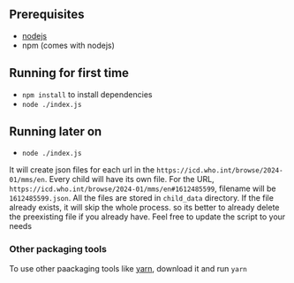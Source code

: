## Prerequisites
- [nodejs](https://nodejs.org/en/download)
- npm (comes with nodejs)


## Running for first time

- `npm install` to install dependencies
- `node ./index.js`

## Running later on
- `node ./index.js`

It will create json files for each url in the `https://icd.who.int/browse/2024-01/mms/en`. Every child will have its own file. For the URL, `https://icd.who.int/browse/2024-01/mms/en#1612485599`, filename will be `1612485599.json`. All the files are stored in `child_data` directory.
If the file already exists, it will skip the whole process. so its better to already delete the preexisting file if you already have. Feel free to update the script to your needs

### Other packaging tools
To use other paackaging tools like [yarn](https://yarnpkg.com/), download it and run `yarn`
